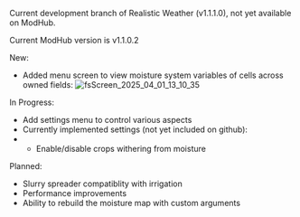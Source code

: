 Current development branch of Realistic Weather (v1.1.1.0), not yet available on ModHub.

Current ModHub version is v1.1.0.2

New:
- Added menu screen to view moisture system variables of cells across owned fields:
![fsScreen_2025_04_01_13_10_35](https://github.com/user-attachments/assets/2f931258-2422-47dd-9510-8c433160a093)

In Progress:
- Add settings menu to control various aspects
- Currently implemented settings (not yet included on github):
- - Enable/disable crops withering from moisture

Planned:
- Slurry spreader compatiblity with irrigation
- Performance improvements
- Ability to rebuild the moisture map with custom arguments
